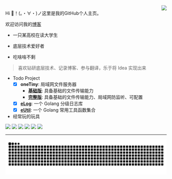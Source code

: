 <!--
**TCP404/TCP404** is a ✨ _special_ ✨ repository because its `README.md` (this file) appears on your GitHub profile.

Here are some ideas to get you started:

- 🔭 I’m currently working on ...
- 🌱 I’m currently learning ...
- 👯 I’m looking to collaborate on ...
- 🤔 I’m looking for help with ...
- 💬 Ask me about ...
- 📫 How to reach me: ...
- 😄 Pronouns: ...
- ⚡ Fun fact: ...
-->
<a href="#">

<img align="right" src="https://github-readme-stats.vercel.app/api?username=TCP404&show_icons=true&hide_border=true&icon_color=1296db&title_color=1296db">

</a>

Hi 👋！(。・∀・)ノ这里是我的GitHub个人主页。

欢迎访问我的[博客](https://www.boii.xyz/)

* 一只某高校在读大学生

* 底层技术爱好者

* 吃啥啥不剩

> 喜欢钻研底层技术、记录博客、参与翻译，乐于将 Idea 实现出来

- Todo Project
  - [x] **oneTiny**: 局域网文件服务器
      - **[基础版](https://github.com/TCP404/OneTiny-base)**: 具备基础的文件传输能力
      - **[完整版](https://github.com/TCP404/OneTiny)**: 具备基础的文件传输能力、局域网防监听、可配置
  - [x] **[eLog](https://github.com/TCP404/elog)**: 一个 Golang 分级日志库
  - [x] **[eUtil](https://github.com/TCP404/eutil)**: 一个 Golang 常用工具函数集合

- 经常玩的玩具

![](https://img.shields.io/badge/-Golang-00ADD8?style=flat-square&logo=Go&logoColor=fff)
![](https://img.shields.io/badge/-Clang-00599C?style=flat-square&logo=C&logoColor=fff)
![](https://img.shields.io/badge/-Python-3e74a2?style=flat-square&logo=Python&logoColor=fff)
![](https://img.shields.io/badge/-Linux-000000?style=flat-square&logo=Linux&logoColor=fff)
![](https://img.shields.io/badge/-Windows-0078D6?style=flat-square&logo=Windows)
![](https://img.shields.io/badge/-Docker-2496ED?style=flat-square&logo=Docker&logoColor=fff) 


<!-- ![这是访问量计数，如果看不到请刷新](https://jwenjian-visitor-badge-5.glitch.me/badge?page_id=TCP404.TCP404.readme) -->

---

![github contribution grid snake animation](https://raw.githubusercontent.com/MHuiG/MHuiG/output/github-contribution-grid-snake.svg)
